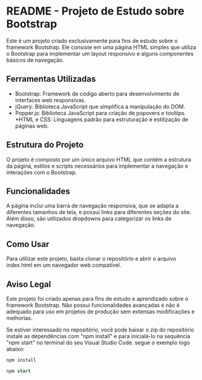 # README - Projeto de Estudo sobre Bootstrap
Este é um projeto criado exclusivamente para fins de estudo sobre o framework Bootstrap. Ele consiste em uma página HTML simples que utiliza o Bootstrap para implementar um layout responsivo e alguns componentes básicos de navegação.

## Ferramentas Utilizadas
* Bootstrap: Framework de código aberto para desenvolvimento de interfaces web responsivas.
* jQuery: Biblioteca JavaScript que simplifica a manipulação do DOM.
*  Popper.js: Biblioteca JavaScript para criação de popovers e tooltips.
*HTML e CSS: Linguagens padrão para estruturação e estilização de páginas web.

## Estrutura do Projeto
O projeto é composto por um único arquivo HTML que contém a estrutura da página, estilos e scripts necessários para implementar a navegação e interações com o Bootstrap.

## Funcionalidades
A página inclui uma barra de navegação responsiva, que se adapta a diferentes tamanhos de tela, e possui links para diferentes seções do site. Além disso, são utilizados dropdowns para categorizar os links de navegação.

## Como Usar
Para utilizar este projeto, basta clonar o repositório e abrir o arquivo index.html em um navegador web compatível.

## Aviso Legal
Este projeto foi criado apenas para fins de estudo e aprendizado sobre o framework Bootstrap. Não possui funcionalidades avançadas e não é adequado para uso em projetos de produção sem extensas modificações e melhorias.

Se estiver interessado no repositório, você pode baixar o zip do repositório instale as dependências com "npm install" e para  inicialá-lo na sequência "npm start" no terminal do seu Visual Studio Code.
segue o exemplo logo abaixo:

```sql
npm install
```
```sql
npm start
```
